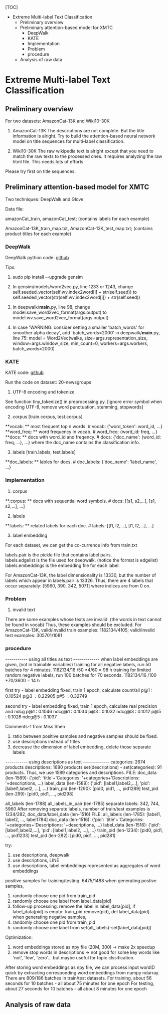 [TOC]
<!-- MarkdownTOC depth=3 -->

- Extreme Multi-label Text Classification
	- Preliminary overview
	- Preliminary attention-based model for XMTC
		- DeepWalk
		- KATE
		- Implementation
		- Problem
		- procedure
	- Analysis of raw data

<!-- /MarkdownTOC -->
# Extreme Multi-label Text Classification

## Preliminary overview

For two datasets: AmazonCat-13K and Wiki10-30K

1. AmazonCat-13K
The descriptions are not complete. But the title information is alright. Try to build the attention-based neural network model on title sequences for multi-label classification.

2. Wiki10-30K
The raw wikipedia text is alright except that you need to match the raw texts to the processed ones. It requires analyzing the raw html file. This needs lots of efforts.

Please try first on title sequences.

## Preliminary attention-based model for XMTC

Two techniques: DeepWalk and Glove

Data file: 

amazonCat_train, amazonCat_test; (contains labels for each example)

AmazonCat-13K_train_map.txt, AmazonCat-13K_test_map.txt; (contains product titles for each example)

### DeepWalk

DeepWalk python code: [github](https://github.com/phanein/deepwalk.git)

Tips:

1. sudo pip install --upgrade gensim

2. In gensim/models/word2vec.py, line 1233 or 1243, change
self.seeded_vector(self.wv.index2word[i] + str(self.seed)) to self.seeded_vector(str(self.wv.index2word[i]) + str(self.seed))

3. In deepwalk/__main__.py, line 98, change
model.save_word2vec_format(args.output) to 
model.wv.save_word2vec_format(args.output)

4. In case 'WARNING: consider setting a smaller 'batch_words' for smoother alpha decay', add 'batch_words=2000' in deepwalk/__main__.py, line 75:
model = Word2Vec(walks, size=args.representation_size, window=args.window_size, min_count=0, workers=args.workers, batch_words=2000)

### KATE

KATE code: [github](https://github.com/hugochan/KATE)

Run the code on dataset: 20-newsgroups

1. UTF-8 encoding and tokenize

See function tiny_tokenize() in preprocessing.py. [ignore error symbol when encoding UTF-8, remove word punctuation, stemming, stopwords]

2. corpus [train.corpus, test.corpus]

**vocab: **
most frequent top n words. # vocab: {'word_token': word_id, ...}
**word_freq: **
word frequency in vocab. # word_freq: {word_id: freq, ...}
**docs: **
docs with word_id and freqency. # docs: {'doc_name': {word_id: freq, ...}, ...} where the doc_name contains the classification info.

3. labels [train.labels, test.labels]

**doc_labels: **
lables for docs. # doc_labels: {'doc_name': 'label_name', ...}

### Implementation

1. corpus

**.corpus: ** docs with sequential word symbols. # docs: [[s1, s2,...], [s1, s2,...], ...]

2. labels

**.labels: ** related labels for each doc. # labels: [[l1, l2,...], [l1, l2,...], ...]

3. label embedding

For each dataset, we can get the co-currence info from train.txt

labels.pair is the pickle file that contains label pairs. \
labels.edgelist is the file used for deepwalk. (notice the format is edgelist) \
labels.embeddings is the embedding file for each label.

For AmazonCat-13K, the label dimensionality is 13330, but the number of labels which appear in labels.pair is 13326. Thus, there are 4 labels that occur separately: [5960, 390, 342, 5071] where indices are from 0 on.

### Problem

1. invalid text

There are some examples whose texts are invalid. (the words in text cannot be found in vocab) Thus, these examples should be excluded.
For AmazonCat-13K, valid/invalid train examples: 1182134/4105;
valid/invalid test examples: 305701/1081

### procedure

----------- using all titles as text -------------
when label embeddings are given, (not in trainable variables)
training for all negative labels, run 50 batches for 4 minutes. 1182134/16 /50 *4/60 = 98 h
training for limited random negative labels, run 100 batches for 70 seconds. 1182134/16 /100 *70/3600 = 14 h

first try - label embedding fixed, train 1 epoch, calculate count/all
p@1 : 0.10524
p@3 ：0.22905
p#5 ：0.32749

second try - label embedding fixed, train 1 epoch, calculate real precision and ndcg
p@1 : 0.1046	ndcg@1 : 0.1034
p@3 : 0.1032	ndcg@3 : 0.1012
p@5 : 0.1026	ndcg@5 : 0.1037

Comments-1 from Miss Shen
1. ratio between positive samples and negative samples should be fixed.
2. use descriptions instead of titles
3. decrease the dimension of label embedding, delete those separate labels

----------- using descriptions as text -------------
categories: 2674 products
descriptions: 1680 products
set(descriptions) - set(categories): 91 products. Thus, we use 1589 categories and descriptions.
FILE:
doc_data (len-1589): {'pid': 'title'+'Categories: '+categories+'Descriptions: '+descriptions, ...}
label_data (len-1589): {'pid': [label1,label2,...], 'pid': [label1,label2, ...], ...}
train_pid (len-1290): [pid0, pid1, ..., pid1289]
test_pid (len-299): [pid0, pid1, ..., pid298]

all_labels (len-1788)
all_labels_in_pair (len-1785)
separate labels: 342, 744, 5960
After removing separate labels, number of train/test examples is 1234/282, doc_data/label_data (len-1516)
FILE:
all_labels (len-1785): [label1, label2, ..., label1784]
doc_data (len-1516): {'pid': 'title'+'Categories: '+categories+'Descriptions: '+descriptions, ...}
label_data (len-1516): {'pid': [label1,label2,...], 'pid': [label1,label2, ...], ...}
train_pid (len-1234): [pid0, pid1, ..., pid1233]
test_pid (len-282): [pid0, pid1, ..., pid281]

try:
1. use descriptions, deepwalk
2. use descriptions, LINE
3. use descriptions, label embeddings represented as aggregates of word embeddings

positive samples for training/testing: 6475/1488 
when generating postive samples,
1) randomly choose one pid from train_pid
2) randomly choose one label from label_data[pid]
3) follow-up processing: remove the label in label_data[pid], if label_data[pid] is empty: train_pid.remove(pid), del label_data[pid].
when generating negative samples,
1) randomly choose one pid from train_pid
2) randomly choose one label from set(all_labels)-set(label_data[pid])

Optimization:
1. word embeddings stored as npy file (20M, 300) -> make 2x speedup
2. remove stop words in descriptions -> not good for some key words like 'not', 'few', 'zero'... but maybe useful for topic clssification.

After storing word embeddings as npy file, we can process input wordID quick by extracting corresponding word embeddings from numpy ndarray.
There are 809/186 batches in train/test datasets.
For training, about 56 seconds for 10 batches - all about 75 minutes for one epoch
For testing, about 27 seconds for 10 batches - all about 8 minutes for one epoch

## Analysis of raw data
